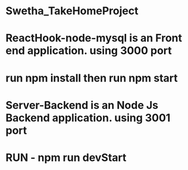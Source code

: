 # Swetha_TakeHomeProject

# ReactHook-node-mysql is an Front end application. using 3000 port

# run npm install then run npm start

# Server-Backend is an Node Js Backend application. using 3001 port

# RUN - npm run devStart
